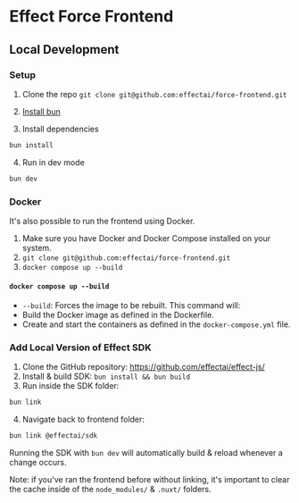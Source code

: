 # Effect Force Frontend

## Local Development

### Setup

1. Clone the repo
`git clone git@github.com:effectai/force-frontend.git`

2. [Install bun](https://bun.sh/docs/installation)

3. Install dependencies
```bash
bun install
```
4. Run in dev mode
```bash
bun dev
```

### Docker

It's also possible to run the frontend using Docker.
1. Make sure you have Docker and Docker Compose installed on your system.
2. `git clone git@github.com:effectai/force-frontend.git`
3. `docker compose up --build`

#### `docker compose up --build`

- `--build`: Forces the image to be rebuilt.
This command will:
- Build the Docker image as defined in the Dockerfile.
- Create and start the containers as defined in the `docker-compose.yml` file.


### Add Local Version of Effect SDK

1. Clone the GitHub repository: https://github.com/effectai/effect-js/
2. Install & build SDK: ```bun install && bun build```
3. Run inside the SDK folder:

```bash 
bun link
```

4. Navigate back to frontend folder:

```bash 
bun link @effectai/sdk
```

Running the SDK with `bun dev` will automatically build & reload whenever a change occurs. 

Note: if you've ran the frontend before without linking, it's important to clear the cache inside of the `node_modules/` & `.nuxt/` folders.

